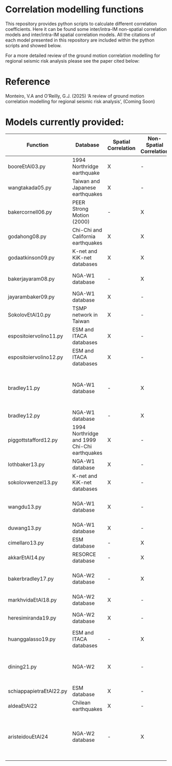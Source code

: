 # Correlation modelling functions
This repository provides python scripts to calculate different correlation coefficients. Here it can be found some inter/intra-IM non-spatial correlation models and inter/intra-IM spatial correlation models.
All the citations of each model presented in this repository are included within the python scripts and showed below.

For a more detailed review of the ground motion correlation modelling for regional seismic risk analysis please see the paper cited below:

# Reference
Monteiro, V.A and O’Reilly, G.J. (2025) ‘A review of ground motion correlation modelling for regional seismic risk analysis’, (Coming Soon)

# Models currently provided:



|        Function           |             Database                            |  Spatial Correlation  |   Non-Spatial Correlation  |    Intensity Measures                               |  Reference                          |
|---------------------------|-------------------------------------------------|-----------------------|----------------------------|-----------------------------------------------------|-------------------------------------|
|   booreEtAl03.py          |  1994 Northridge earthquake                     |           X           |             -              |    PGA                                              | Boore et al. [2003]                 |
|   wangtakada05.py         |  Taiwan and Japanese earthquakes                |           X           |             -              |    PGV                                              | Wang and Takada [2005]              |
|   bakercornell06.py       |  PEER Strong Motion (2000)                      |           -           |             X              |    Sa(T)                                            | Baker and Cornell [2006]            |
|   godahong08.py           |  Chi-Chi and California earthquakes             |           X           |             X              |    PGA, PGV, Sa(T)                                  | Goda and Hong [2008]                |
|   godaatkinson09.py       |  K-net and KiK-net databases                    |           X           |             X              |    PGA, PGV, Sa(T)                                  | Goda and Atkinson [2009]            |
|   bakerjayaram08.py       |  NGA-W1 database                                |           -           |             X              |    Sa(T)                                            | Baker and Jayaram [2008]            |
|   jayarambaker09.py       |  NGA-W1 database                                |           X           |             -              |    Sa(T)                                            | Jayaram and Baker [2009]            |
|   SokolovEtAl10.py        |  TSMP network in Taiwan                         |           X           |             -              |    PGA                                              | Sokolov et al. [2010]               |
|   espositoiervolino11.py  |  ESM  and ITACA databases                       |           X           |             -              |    PGA, PGV                                         | Esposito and Iervolino [2011]       |
|   espositoiervolino12.py  |  ESM  and ITACA databases                       |           X           |             -              |    Sa(T)                                            | Esposito and Iervolino [2012]       |
|   bradley11.py            |  NGA-W1 database                                |           -           |             X              |    Sa(T), PGA, PGV, ASI, SI, DSI, CAV, Duration     | Bradley [2011]                      |  
|   bradley12.py            |  NGA-W1 database                                |           -           |             X              |    Sa(T), PGV                                       | Bradley [2012]                      |
|   piggottstafford12.py    |  1994 Northridge and 1999 Chi-Chi earthquakes   |           X           |             -              |    Ia                                               | Foulser-Piggott and Stafford [2012] |
|   lothbaker13.py          |  NGA-W1 database                                |           X           |             -              |    Sa(T)                                            | Loth and Baker [2013]               |
|   sokolovwenzel13.py      |  K-net and KiK-net databases                    |           X           |             -              |    PGA, PGV                                         | Sokolov and Wenzel [2013]           |
|   wangdu13.py             |  NGA-W1 database                                |           X           |             -              |    PGA, PGV, CAV, Sa(T)                             | Wang and Du [2013]                  |
|   duwang13.py             |  NGA-W1 database                                |           X           |             -              |    Sa(T)                                            | Du and Wang [2013]                  |
|   cimellaro13.py          |  ESM database                                   |           -           |             X              |    Sa(T)                                            | Cimellaro [2013]                    |
|   akkarEtAl14.py          |  RESORCE database                               |           -           |             X              |    Sa(T), PGA                                       | Akkar et al. [2014]                 |
|   bakerbradley17.py       |  NGA-W2 database                                |           -           |             X              |    Sa(T), PGA, PGV, Duration                        | Baker and Bradley [2017]            |
|   markhvidaEtAl18.py      |  NGA-W2 database                                |           X           |             -              |    Sa(T)                                            | Markhvida et al. [2018]             |
|   heresimiranda19.py      |  NGA-W2 database                                |           X           |             -              |    Sa(T), PGA                                       | Heresi and Miranda [2019]           |
|   huanggalasso19.py       |  ESM and ITACA databases                        |           -           |             X              |    Sa(T), PGA, PGV                                  | Huang and Galasso [2019]            |
|   dining21.py             |  NGA-W2                                         |           X           |             -              |    Sa(T), PGA, PGV, CAV, Ia, Duration               | Du and Ning [2021]                  |
|   schiappapietraEtAl22.py |  ESM database                                   |           X           |             -              |    Sa(T)                                            | Schiappapietra et al [2022]         |
|   aldeaEtAl22             |  Chilean earthquakes                            |           X           |             -              |    Sa(T), PGA                                       | Aldea et al. [2022]                 |
|   aristeidouEtAl24        |  NGA-W2 database                                |           -           |             X              |    Sa(T), PGA, PGV, PGD, Duration, FIV3, Saavg(T)   | Aristeidou et al. [2024]            |




